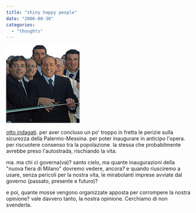 ```yaml
---
title: "shiny happy people"
date: "2006-08-30"
categories: 
  - "thoughts"
---
```


![shiny-happy-people](images/stor_8766793_38570.jpg)

[otto indagati](http://www.repubblica.it/2006/08/sezioni/cronaca/autostrada-berlusconi/autostrada-berlusconi/autostrada-berlusconi.html). per aver concluso un po' troppo in fretta le perizie sulla sicurezza della Palermo-Messina. per poter inaugurare in anticipo l'opera. per riscuotere consenso tra la popolazione. la stessa che probabilmente avrebbe preso l'autostrada, rischiando la vita.

ma. ma chi ci governa(va)? santo cielo, ma quante inaugurazioni della "nuova fiera di Milano" dovremo vedere, ancora? e quando riusciremo a usare, senza pericoli per la nostra vita, le mirabolanti imprese avviate dal governo (passato, presente e futuro)?

e poi, quante mosse vengono organizzate apposta per corrompere la nostra opinione? vale davvero tanto, la nostra opinione. Cerchiamo di non svenderla.
